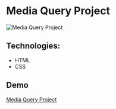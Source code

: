 # Media Query Project

![Media Query Project](./chrome-capture-2024-2-9%20(1).gif)

## Technologies:
- HTML
- CSS

## Demo

[Media Query Project](https://meryemsenturk.github.io/media-query/)

